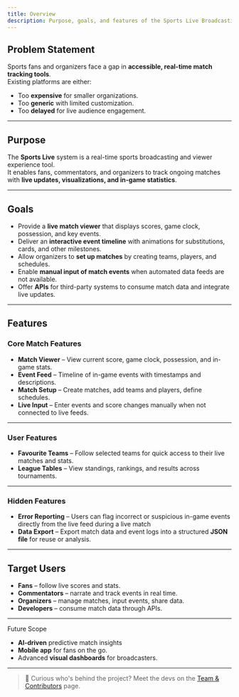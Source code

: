 ```yaml
---
title: Overview
description: Purpose, goals, and features of the Sports Live Broadcasting & Viewer Experience Tool.
---
```

## Problem Statement

Sports fans and organizers face a gap in **accessible, real-time match tracking tools**.  
Existing platforms are either:  
- Too **expensive** for smaller organizations.  
- Too **generic** with limited customization.  
- Too **delayed** for live audience engagement.  

---
## Purpose  
The **Sports Live** system is a real-time sports broadcasting and viewer experience tool.  
It enables fans, commentators, and organizers to track ongoing matches with **live updates, visualizations, and in-game statistics**.  

---

## Goals  
- Provide a **live match viewer** that displays scores, game clock, possession, and key events.  
- Deliver an **interactive event timeline** with animations for substitutions, cards, and other milestones.  
- Allow organizers to **set up matches** by creating teams, players, and schedules.  
- Enable **manual input of match events** when automated data feeds are not available.  
- Offer **APIs** for third-party systems to consume match data and integrate live updates.  

---

## Features  

### Core Match Features  
- **Match Viewer** – View current score, game clock, possession, and in-game stats.  
- **Event Feed** – Timeline of in-game events with timestamps and descriptions.  
- **Match Setup** – Create matches, add teams and players, define schedules.  
- **Live Input** – Enter events and score changes manually when not connected to live feeds.  
---
### User Features  
- **Favourite Teams** – Follow selected teams for quick access to their live matches and stats.  
- **League Tables** – View standings, rankings, and results across tournaments.  
---
### Hidden Features  
- **Error Reporting** – Users can flag incorrect or suspicious in-game events directly from the live feed during a live match  
- **Data Export** – Export match data and event logs into a structured **JSON file** for reuse or analysis.  


---
##  Target Users

- **Fans** – follow live scores and stats.  
- **Commentators** – narrate and track events in real time.  
- **Organizers** – manage matches, input events, share data.  
- **Developers** – consume match data through APIs.  
 

---
 Future Scope

- **AI-driven** predictive match insights  
- **Mobile app** for fans on the go.  
- Advanced **visual dashboards** for broadcasters.  
---

> 👥 Curious who's behind the project? Meet the devs on the [Team & Contributors](/guides/teamandcontributors) page.

<!-- > 🧭 Want to dive deeper into how it all works? Start with the [Usage Guides](/guides/frontend) covering Frontend, Backend, Authentication, and API documentation.

> 🛠️ Interested in the architecture? Explore the [Development Section](/guides/stack) for the tech stack, database design, and third-party services.

> 🧪 Learn how we test and improve quality in the [Testing & Quality](/guides/testing) section, including QA, bug tracking, and user feedback.

-->